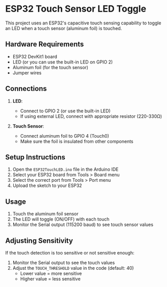 # ESP32 Touch Sensor LED Toggle

This project uses an ESP32's capacitive touch sensing capability to toggle an LED when a touch sensor (aluminum foil) is touched.

## Hardware Requirements

- ESP32 DevKit1 board
- LED (or you can use the built-in LED on GPIO 2)
- Aluminum foil (for the touch sensor)
- Jumper wires

## Connections

1. **LED**: 
   - Connect to GPIO 2 (or use the built-in LED)
   - If using external LED, connect with appropriate resistor (220-330Ω)

2. **Touch Sensor**:
   - Connect aluminum foil to GPIO 4 (Touch0)
   - Make sure the foil is insulated from other components

## Setup Instructions

1. Open the `ESP32TouchLED.ino` file in the Arduino IDE
2. Select your ESP32 board from Tools > Board menu
3. Select the correct port from Tools > Port menu
4. Upload the sketch to your ESP32

## Usage

1. Touch the aluminum foil sensor
2. The LED will toggle (ON/OFF) with each touch
3. Monitor the Serial output (115200 baud) to see touch sensor values

## Adjusting Sensitivity

If the touch detection is too sensitive or not sensitive enough:
1. Monitor the Serial output to see the touch values
2. Adjust the `TOUCH_THRESHOLD` value in the code (default: 40)
   - Lower value = more sensitive
   - Higher value = less sensitive 